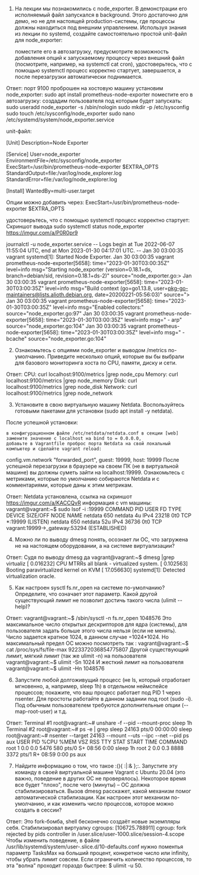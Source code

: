 1. На лекции мы познакомились с node_exporter. В демонстрации его исполняемый файл запускался в background. Этого достаточно для демо, но не для настоящей production-системы, где процессы должны находиться под внешним управлением. Используя знания из лекции по systemd, создайте самостоятельно простой unit-файл для node_exporter:

	поместите его в автозагрузку,
	предусмотрите возможность добавления опций к запускаемому процессу через внешний файл (посмотрите, например, на systemctl cat cron),
	удостоверьтесь, что с помощью systemctl процесс корректно стартует, завершается, а после перезагрузки автоматически поднимается.

Ответ:
порт  9100 проброшен на хостовую машину
установим node_exporter:
sudo apt install prometheus-node-exporter
поместите его в автозагрузку:
создадим пользователя под которым будет запускать:
sudo useradd node_exporter -s /sbin/nologin
sudo mkdir -p /etc/sysconfig
sudo touch /etc/sysconfig/node_exporter
sudo nano /etc/systemd/system/node_exporter.service

unit-файл:

[Unit]
Description=Node Exporter

[Service]
User=node_exporter 
EnvironmentFile=/etc/sysconfig/node_exporter 
ExecStart=/usr/bin/prometheus-node-exporter $EXTRA_OPTS
StandardOutput=file:/var/log/node_explorer.log
StandardError=file:/var/log/node_explorer.log

[Install]
WantedBy=multi-user.target

Опции можно добавить через:
ExecStart=/usr/bin/prometheus-node-exporter $EXTRA_OPTS

удостоверьтесь, что с помощью systemctl процесс корректно стартует:
Скриншот вывода sudo systemctl status node_exporter
https://imgur.com/a/P0R0pr9

journalctl -u node_exporter.service
-- Logs begin at Tue 2022-06-07 11:55:04 UTC, end at Mon 2023-01-30 04:17:01 UTC. --
Jan 30 03:00:35 vagrant systemd[1]: Started Node Exporter.
Jan 30 03:00:35 vagrant prometheus-node-exporter[5658]: time="2023-01-30T03:00:35Z" level=info msg="Starting node_exporter (version=0.18.1+ds, branch=debian/sid, revision=0.18.1+ds-2)" source="node_exporter.go:>
Jan 30 03:00:35 vagrant prometheus-node-exporter[5658]: time="2023-01-30T03:00:35Z" level=info msg="Build context (go=go1.13.8, user=pkg-go-maintainers@lists.alioth.debian.org, date=20200221-05:56:03)" source=">
Jan 30 03:00:35 vagrant prometheus-node-exporter[5658]: time="2023-01-30T03:00:35Z" level=info msg="Enabled collectors:" source="node_exporter.go:97"
Jan 30 03:00:35 vagrant prometheus-node-exporter[5658]: time="2023-01-30T03:00:35Z" level=info msg=" - arp" source="node_exporter.go:104"
Jan 30 03:00:35 vagrant prometheus-node-exporter[5658]: time="2023-01-30T03:00:35Z" level=info msg=" - bcache" source="node_exporter.go:104"

2. Ознакомьтесь с опциями node_exporter и выводом /metrics по-умолчанию. Приведите несколько опций, которые вы бы выбрали для базового мониторинга хоста по CPU, памяти, диску и сети.

Ответ:
CPU:
curl localhost:9100/metrics |grep node_cpu
Memory: 
curl localhost:9100/metrics |grep node_memory
Disk: 
curl localhost:9100/metrics |grep node_disk
Network: 
curl localhost:9100/metrics |grep node_network

3. Установите в свою виртуальную машину Netdata. Воспользуйтесь готовыми пакетами для установки (sudo apt install -y netdata).

После успешной установки:

	в конфигурационном файле /etc/netdata/netdata.conf в секции [web] замените значение с localhost на bind to = 0.0.0.0,
	добавьте в Vagrantfile проброс порта Netdata на свой локальный компьютер и сделайте vagrant reload:
config.vm.network "forwarded_port", guest: 19999, host: 19999
	После успешной перезагрузки в браузере на своем ПК (не в виртуальной машине) вы должны суметь зайти на localhost:19999. 
	Ознакомьтесь с метриками, которые по умолчанию собираются Netdata и с комментариями, которые даны к этим метрикам.

Ответ:
Netdata установлена, ссылка на скриншот
https://imgur.com/a/KACCQvR
информация с vm машины:
vagrant@vagrant:~$ sudo lsof -i :19999
COMMAND PID    USER   FD   TYPE DEVICE SIZE/OFF NODE NAME
netdata 650 netdata    4u  IPv4  23218      0t0  TCP *:19999 (LISTEN)
netdata 650 netdata   52u  IPv4  36736      0t0  TCP vagrant:19999->_gateway:53294 (ESTABLISHED)

4. Можно ли по выводу dmesg понять, осознает ли ОС, что загружена не на настоящем оборудовании, а на системе виртуализации?

Ответ:
Судя по выводу dmesg да
vagrant@vagrant:~$ dmesg |grep virtualiz
[    0.016232] CPU MTRRs all blank - virtualized system.
[    0.102563] Booting paravirtualized kernel on KVM
[   17.056630] systemd[1]: Detected virtualization oracle.

5. Как настроен sysctl fs.nr_open на системе по-умолчанию? Определите, что означает этот параметр. Какой другой существующий лимит не позволит достичь такого числа (ulimit --help)?

Ответ:
vagrant@vagrant:~$ /sbin/sysctl -n fs.nr_open
1048576
Это максимальное число открытых дескрипторов для ядра (системы), для пользователя задать больше этого числа нельзя (если не менять). 
Число задается кратное 1024, в данном случае =1024*1024. 
Но максимальный предел ОС можно посмотреть так :
vagrant@vagrant:~$ cat /proc/sys/fs/file-max
9223372036854775807
Другой существующий лимит, мягкий лимит (так же ulimit -n) на пользователя
vagrant@vagrant:~$ ulimit -Sn
1024
И жесткий лимит на пользователя
vagrant@vagrant:~$ ulimit -Hn
1048576

6. Запустите любой долгоживущий процесс (не ls, который отработает мгновенно, а, например, sleep 1h) в отдельном неймспейсе процессов; покажите, что ваш процесс работает под PID 1 через nsenter. Для простоты работайте в данном задании под root (sudo -i). Под обычным пользователем требуются дополнительные опции (--map-root-user) и т.д.

Ответ:
Terminal #1
root@vagrant:~# unshare -f --pid --mount-proc sleep 1h
Terminal #2
root@vagrant:~# ps -e | grep sleep
  24163 pts/0    00:00:00 sleep
root@vagrant:~# nsenter --target 24163 --mount --uts --ipc --net --pid ps aux
USER         PID %CPU %MEM    VSZ   RSS TTY      STAT START   TIME COMMAND
root           1  0.0  0.0   5476   580 pts/0    S+   08:56   0:00 sleep 1h
root           2  0.0  0.3   8888  3372 pts/1    R+   08:59   0:00 ps aux

7. Найдите информацию о том, что такое :(){ :|:& };:. Запустите эту команду в своей виртуальной машине Vagrant с Ubuntu 20.04 (это важно, поведение в других ОС не проверялось). Некоторое время все будет "плохо", после чего (минуты) – ОС должна стабилизироваться. Вызов dmesg расскажет, какой механизм помог автоматической стабилизации.
Как настроен этот механизм по-умолчанию, и как изменить число процессов, которое можно создать в сессии?

Ответ:
Это fork-бомба, shell бесконечно создаёт новые экземпляры себя.
Стабилизировал виртуалку cgroups:
[106725.788911] cgroup: fork rejected by pids controller in /user.slice/user-1000.slice/session-4.scope
Чтобы изменить поведение, в файле /usr/lib/systemd/system/user-.slice.d/10-defaults.conf нужно поментья параметр TasksMax на больший процент, конкретное число или infinity, чтобы убрать лимит совсем.
Если ограничить количество процессов, то эта "волна" проходит гораздо быстрее: $ ulimit -u 50. 
